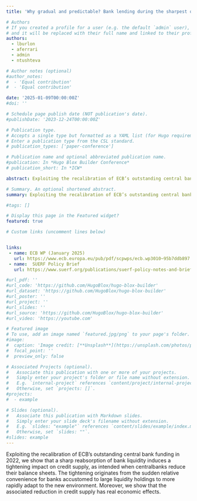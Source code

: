 ```yaml
---
title: 'Why gradual and predictable? Bank lending during the sharpest quantitative tightening ever '

# Authors
# If you created a profile for a user (e.g. the default `admin` user), write the username (folder name) here
# and it will be replaced with their full name and linked to their profile.
authors:
  - lburlon
  - aferrari
  - admin
  - ntushteva

# Author notes (optional)
#author_notes:
#  - 'Equal contribution'
#  - 'Equal contribution'

date: '2025-01-09T00:00:00Z'
#doi: ''

# Schedule page publish date (NOT publication's date).
#publishDate: '2023-12-24T00:00:00Z'

# Publication type.
# Accepts a single type but formatted as a YAML list (for Hugo requirements).
# Enter a publication type from the CSL standard.
# publication_types: ['paper-conference']

# Publication name and optional abbreviated publication name.
#publication: In *Hugo Blox Builder Conference*
# publication_short: In *ICW*

abstract: Exploiting the recalibration of ECB’s outstanding central bank funding in 2022, we show that a sharp reabsorption of bank liquidity induces a tightening impact on credit supply, as intended when centralbanks reduce their balance sheets. The tightening originates from the sudden relative convenience for banks accustomed to large liquidity holdings to more rapidly adapt to the new environment. Moreover, we show that the associated reduction in credit supply has real economic effects.

# Summary. An optional shortened abstract.
summary: Exploiting the recalibration of ECB’s outstanding central bank funding in 2022, we show that a sharp reabsorption of bank liquidity induces a tightening impact on credit supply, as intended when centralbanks reduce their balance sheets. The tightening originates from the sudden relative convenience for banks accustomed to large liquidity holdings to more rapidly adapt to the new environment. Moreover, we show that the associated reduction in credit supply has real economic effects.

#tags: []

# Display this page in the Featured widget?
featured: true

# Custom links (uncomment lines below)


links:
 - name: ECB WP (January 2025)
   url: https://www.ecb.europa.eu/pub/pdf/scpwps/ecb.wp3010~95b7ddb897.en.pdf
 - name:  SUERF Policy Brief
   url: https://www.suerf.org/publications/suerf-policy-notes-and-briefs/why-gradual-and-predictable-bank-lending-and-real-economy-during-sharp-qt/

#url_pdf: ''
#url_code: 'https://github.com/HugoBlox/hugo-blox-builder'
#url_dataset: 'https://github.com/HugoBlox/hugo-blox-builder'
#url_poster: ''
#url_project: ''
#url_slides: ''
#url_source: 'https://github.com/HugoBlox/hugo-blox-builder'
#url_video: 'https://youtube.com'

# Featured image
# To use, add an image named `featured.jpg/png` to your page's folder.
#image:
#  caption: 'Image credit: [**Unsplash**](https://unsplash.com/photos/pLCdAaMFLTE)'
#  focal_point: ''
#  preview_only: false

# Associated Projects (optional).
#   Associate this publication with one or more of your projects.
#   Simply enter your project's folder or file name without extension.
#   E.g. `internal-project` references `content/project/internal-project/index.md`.
#   Otherwise, set `projects: []`.
#projects:
#  - example

# Slides (optional).
#   Associate this publication with Markdown slides.
#   Simply enter your slide deck's filename without extension.
#   E.g. `slides: "example"` references `content/slides/example/index.md`.
#   Otherwise, set `slides: ""`.
#slides: example
---
```


Exploiting the recalibration of ECB’s outstanding central bank funding in 2022, we show that a sharp reabsorption of bank liquidity induces a tightening impact on credit supply, as intended when centralbanks reduce their balance sheets. The tightening originates from the sudden relative convenience for banks accustomed to large liquidity holdings to more rapidly adapt to the new environment. Moreover, we show that the associated reduction in credit supply has real economic effects.